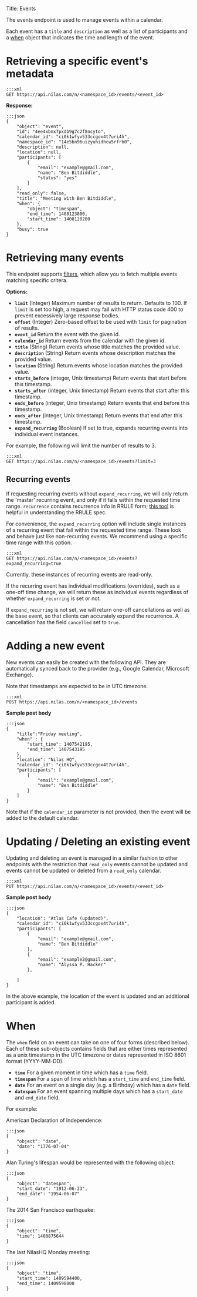 Title: Events

The events endpoint is used to manage events within a calendar.

Each event has a `title` and `description` as well as a list of participants and a [when](#when) object that indicates the time and length of the event.

# Retrieving a specific event's metadata

```
:::xml
GET https://api.nilas.com/n/<namespace_id>/events/<event_id>
```

**Response:**

```
:::json
{
    "object": "event",
    "id": "4ee4xbnx7pxdb9g7c2f8ncyto",
    "calendar_id": "ci0k1wfyv533ccgox4t7uri4h",
    "namespace_id": "14e5bn96uizyuhidhcw5rfrb0",
    "description": null,
    "location": null,
    "participants": [
        {
            "email": "example@gmail.com",
            "name": "Ben Bitdiddle",
            "status": "yes"
        }
    ],
    "read_only": false,
    "title": "Meeting with Ben Bitdiddle",
    "when": {
        "object": "timespan",
        "end_time": 1408123800,
        "start_time": 1408120200
    },
    "busy": true
}
```

# Retrieving many events

This endpoint supports [filters](#filters), which allow you to fetch multiple events matching specific critera.

**Options:**

* **`limit`** (Integer) Maximum number of results to return. Defaults to 100. If `limit` is set too high, a request may fail with HTTP status code 400 to prevent excessively large response bodies.
* **`offset`** (Integer) Zero-based offset to be used with `limit` for pagination of results.
* **`event_id`** Return the event with the given id.
* **`calendar_id`** Return events from the calendar with the given id.
* **`title`** (String) Return events whose title matches the provided value.
* **`description`** (String) Return events whose description matches the provided value.
* **`location`** (String) Return events whose location matches the provided value.
* **`starts_before`** (integer, Unix timestamp) Return events that start before this timestamp.
* **`starts_after`** (integer, Unix timestamp) Return events that start after this timestamp.
* **`ends_before`** (integer, Unix timestamp) Return events that end before this timestamp.
* **`ends_after`** (integer, Unix timestamp) Return events that end after this timestamp.
* **`expand_recurring`** (Boolean) If set to true, expands recurring events into individual event instances.

For example, the following will limit the number of results to 3.

```
:::xml
GET https://api.nilas.com/n/<namespace_id>/events?limit=3
```

## Recurring events

If requesting recurring events without `expand_recurring`, we will only return the 'master' recurring event, and only if it falls within the requested time range. `recurrence` contains recurrence info in RRULE form; [this tool](http://jakubroztocil.github.io/rrule/) is helpful in understanding the RRULE spec.

For convenience, the `expand_recurring` option will include single instances of a recurring event that fall within the requested time range. These look and behave just like non-recurring events. We recommend using a specific time range with this option.

```
:::xml
GET https://api.nilas.com/n/<namespace_id>/events?expand_recurring=true
```

Currently, these instances of recurring events are read-only.

If the recurring event has individual modifications (overrides), such as a one-off time change, we will return these as individual events regardless of whether `expand_recurring` is set or not.

If `expand_recurring` is not set, we will return one-off cancellations as well as the base event, so that clients can accurately expand the recurrence. A cancellation has the field `cancelled` set to `true`.

# Adding a new event

New events can easily be created with the following API. They are automatically synced back to the provider (e.g., Google Calendar, Microsoft Exchange).

Note that timestamps are expected to be in UTC timezone.

```
:::xml
POST https://api.nilas.com/n/<namespace_id>/events
```

**Sample post body**

```
:::json
{
    "title":"Friday meeting",
    "when" : {
        "start_time": 1407542195,
        "end_time": 1407543195
    },
    "location": "Nilas HQ",
    "calendar_id": "ci0k1wfyv533ccgox4t7uri4h",
    "participants": [
        {
            "email": "example@gmail.com",
            "name": "Ben Bitdiddle"
        }
    ]
}
```

Note that if the `calendar_id` parameter is not provided, then the event will be added to the default calendar.

# Updating / Deleting an existing event

Updating and deleting an event is managed in a similar fashion to other endpoints with the restriction that `read_only` events cannot be updated and events cannot be updated or deleted from a `read_only` calendar.

```
:::xml
PUT https://api.nilas.com/n/<namespace_id>/events/<event_id>
```

**Sample post body**

```
:::json
{
    "location": "Atlas Cafe (updated)",
    "calendar_id": "ci0k1wfyv533ccgox4t7uri4h",
    "participants": [
        {
            "email": "example@gmail.com",
            "name": "Ben Bitdiddle"
        },
        {
            "email": "example2@gmail.com",
            "name": "Alyssa P. Hacker"
        },

    ]
}
```

In the above example, the location of the event is updated and an additional participant is added.

# When

The `when` field on an event can take on one of four forms (described below). Each of these sub-objects contains fields that are either times represented as a unix timestamp in the UTC timezone or dates represented in ISO 8601 format (YYYY-MM-DD).

* **`time`** For a given moment in time which has a `time` field.
* **`timespan`** For a span of time which has a `start_time` and `end_time` field.
* **`date`** For an event on a single day (e.g. a Birthday) which has a `date` field.
* **`datespan`** For an event spanning multiple days which has a `start_date` and `end_date` field.

For example:

American Declaration of Independence:
```
:::json
{
    "object": "date",
    "date": "1776-07-04"
}
```


Alan Turing's lifespan would be represented with the following object:
```
:::json
{
    "object": "datespan",
    "start_date": "1912-06-23",
    "end_date": "1954-06-07"
}
```

The 2014 San Francisco earthquake:
```
:::json
{
    "object": "time",
    "time": 1408875644
}
```

The last NilasHQ Monday meeting:
```
:::json
{
    "object": "time",
    "start_time": 1409594400,
    "end_time": 1409598000
}
```


